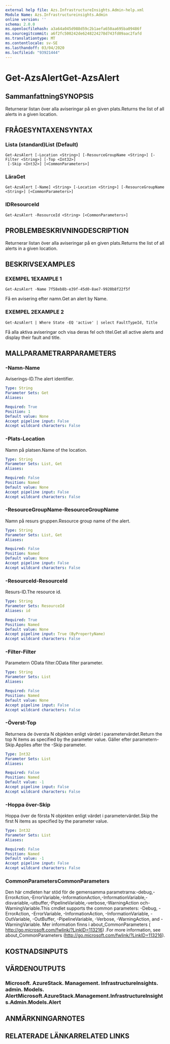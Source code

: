 ```yaml
---
external help file: Azs.InfrastructureInsights.Admin-help.xml
Module Name: Azs.Infrastructureinsights.Admin
online version: ''
schema: 2.0.0
ms.openlocfilehash: a3a64a045d988d59c2b1aefa650aa695ba09486f
ms.sourcegitcommit: a6f2fc500242de6248224278d743fd09aac2fafd
ms.translationtype: MT
ms.contentlocale: sv-SE
ms.lasthandoff: 03/04/2020
ms.locfileid: "93921444"
---
```

# <span data-ttu-id="89477-101">Get-AzsAlert</span><span class="sxs-lookup"><span data-stu-id="89477-101">Get-AzsAlert</span></span>

## <span data-ttu-id="89477-102">Sammanfattning</span><span class="sxs-lookup"><span data-stu-id="89477-102">SYNOPSIS</span></span>
<span data-ttu-id="89477-103">Returnerar listan över alla aviseringar på en given plats.</span><span class="sxs-lookup"><span data-stu-id="89477-103">Returns the list of all alerts in a given location.</span></span>

## <span data-ttu-id="89477-104">FRÅGESYNTAXEN</span><span class="sxs-lookup"><span data-stu-id="89477-104">SYNTAX</span></span>

### <span data-ttu-id="89477-105">Lista (standard)</span><span class="sxs-lookup"><span data-stu-id="89477-105">List (Default)</span></span>
```
Get-AzsAlert [-Location <String>] [-ResourceGroupName <String>] [-Filter <String>] [-Top <Int32>]
 [-Skip <Int32>] [<CommonParameters>]
```

### <span data-ttu-id="89477-106">Lära</span><span class="sxs-lookup"><span data-stu-id="89477-106">Get</span></span>
```
Get-AzsAlert [-Name] <String> [-Location <String>] [-ResourceGroupName <String>] [<CommonParameters>]
```

### <span data-ttu-id="89477-107">ID</span><span class="sxs-lookup"><span data-stu-id="89477-107">ResourceId</span></span>
```
Get-AzsAlert -ResourceId <String> [<CommonParameters>]
```

## <span data-ttu-id="89477-108">PROBLEMBESKRIVNING</span><span class="sxs-lookup"><span data-stu-id="89477-108">DESCRIPTION</span></span>
<span data-ttu-id="89477-109">Returnerar listan över alla aviseringar på en given plats.</span><span class="sxs-lookup"><span data-stu-id="89477-109">Returns the list of all alerts in a given location.</span></span>

## <span data-ttu-id="89477-110">BESKRIVS</span><span class="sxs-lookup"><span data-stu-id="89477-110">EXAMPLES</span></span>

### <span data-ttu-id="89477-111">EXEMPEL 1</span><span class="sxs-lookup"><span data-stu-id="89477-111">EXAMPLE 1</span></span>
```
Get-AzsAlert -Name 7f58eb8b-e39f-45d0-8ae7-9920b8f22f5f
```

<span data-ttu-id="89477-112">Få en avisering efter namn.</span><span class="sxs-lookup"><span data-stu-id="89477-112">Get an alert by Name.</span></span>

### <span data-ttu-id="89477-113">EXEMPEL 2</span><span class="sxs-lookup"><span data-stu-id="89477-113">EXAMPLE 2</span></span>
```
Get-AzsAlert | Where State -EQ 'active' | select FaultTypeId, Title
```

<span data-ttu-id="89477-114">Få alla aktiva aviseringar och visa deras fel och titel.</span><span class="sxs-lookup"><span data-stu-id="89477-114">Get all active alerts and display their fault and title.</span></span>

## <span data-ttu-id="89477-115">MALLPARAMETRAR</span><span class="sxs-lookup"><span data-stu-id="89477-115">PARAMETERS</span></span>

### <span data-ttu-id="89477-116">-Namn</span><span class="sxs-lookup"><span data-stu-id="89477-116">-Name</span></span>
<span data-ttu-id="89477-117">Aviserings-ID.</span><span class="sxs-lookup"><span data-stu-id="89477-117">The alert identifier.</span></span>

```yaml
Type: String
Parameter Sets: Get
Aliases:

Required: True
Position: 1
Default value: None
Accept pipeline input: False
Accept wildcard characters: False
```

### <span data-ttu-id="89477-118">-Plats</span><span class="sxs-lookup"><span data-stu-id="89477-118">-Location</span></span>
<span data-ttu-id="89477-119">Namn på platsen.</span><span class="sxs-lookup"><span data-stu-id="89477-119">Name of the location.</span></span>

```yaml
Type: String
Parameter Sets: List, Get
Aliases:

Required: False
Position: Named
Default value: None
Accept pipeline input: False
Accept wildcard characters: False
```

### <span data-ttu-id="89477-120">-ResourceGroupName</span><span class="sxs-lookup"><span data-stu-id="89477-120">-ResourceGroupName</span></span>
<span data-ttu-id="89477-121">Namn på resurs gruppen.</span><span class="sxs-lookup"><span data-stu-id="89477-121">Resource group name of the alert.</span></span>

```yaml
Type: String
Parameter Sets: List, Get
Aliases:

Required: False
Position: Named
Default value: None
Accept pipeline input: False
Accept wildcard characters: False
```

### <span data-ttu-id="89477-122">-ResourceId</span><span class="sxs-lookup"><span data-stu-id="89477-122">-ResourceId</span></span>
<span data-ttu-id="89477-123">Resurs-ID.</span><span class="sxs-lookup"><span data-stu-id="89477-123">The resource id.</span></span>

```yaml
Type: String
Parameter Sets: ResourceId
Aliases: id

Required: True
Position: Named
Default value: None
Accept pipeline input: True (ByPropertyName)
Accept wildcard characters: False
```

### <span data-ttu-id="89477-124">-Filter</span><span class="sxs-lookup"><span data-stu-id="89477-124">-Filter</span></span>
<span data-ttu-id="89477-125">Parametern OData filter.</span><span class="sxs-lookup"><span data-stu-id="89477-125">OData filter parameter.</span></span>

```yaml
Type: String
Parameter Sets: List
Aliases:

Required: False
Position: Named
Default value: None
Accept pipeline input: False
Accept wildcard characters: False
```

### <span data-ttu-id="89477-126">-Överst</span><span class="sxs-lookup"><span data-stu-id="89477-126">-Top</span></span>
<span data-ttu-id="89477-127">Returnera de översta N objekten enligt värdet i parametervärdet.</span><span class="sxs-lookup"><span data-stu-id="89477-127">Return the top N items as specified by the parameter value.</span></span>
<span data-ttu-id="89477-128">Gäller efter parametern-Skip.</span><span class="sxs-lookup"><span data-stu-id="89477-128">Applies after the -Skip parameter.</span></span>

```yaml
Type: Int32
Parameter Sets: List
Aliases:

Required: False
Position: Named
Default value: -1
Accept pipeline input: False
Accept wildcard characters: False
```

### <span data-ttu-id="89477-129">-Hoppa över</span><span class="sxs-lookup"><span data-stu-id="89477-129">-Skip</span></span>
<span data-ttu-id="89477-130">Hoppa över de första N objekten enligt värdet i parametervärdet.</span><span class="sxs-lookup"><span data-stu-id="89477-130">Skip the first N items as specified by the parameter value.</span></span>

```yaml
Type: Int32
Parameter Sets: List
Aliases:

Required: False
Position: Named
Default value: -1
Accept pipeline input: False
Accept wildcard characters: False
```

### <span data-ttu-id="89477-131">CommonParameters</span><span class="sxs-lookup"><span data-stu-id="89477-131">CommonParameters</span></span>
<span data-ttu-id="89477-132">Den här cmdleten har stöd för de gemensamma parametrarna:-debug,-ErrorAction,-ErrorVariable,-InformationAction,-InformationVariable,-disvariable,-utbuffer,-PipelineVariable,-verbose,-WarningAction och-WarningVariable.</span><span class="sxs-lookup"><span data-stu-id="89477-132">This cmdlet supports the common parameters: -Debug, -ErrorAction, -ErrorVariable, -InformationAction, -InformationVariable, -OutVariable, -OutBuffer, -PipelineVariable, -Verbose, -WarningAction, and -WarningVariable.</span></span> <span data-ttu-id="89477-133">Mer information finns i about_CommonParameters ( http://go.microsoft.com/fwlink/?LinkID=113216) .</span><span class="sxs-lookup"><span data-stu-id="89477-133">For more information, see about_CommonParameters (http://go.microsoft.com/fwlink/?LinkID=113216).</span></span>

## <span data-ttu-id="89477-134">KOSTNADS</span><span class="sxs-lookup"><span data-stu-id="89477-134">INPUTS</span></span>

## <span data-ttu-id="89477-135">VÄRDEN</span><span class="sxs-lookup"><span data-stu-id="89477-135">OUTPUTS</span></span>

### <span data-ttu-id="89477-136">Microsoft. AzureStack. Management. InfrastructureInsights. admin. Models. Alert</span><span class="sxs-lookup"><span data-stu-id="89477-136">Microsoft.AzureStack.Management.InfrastructureInsights.Admin.Models.Alert</span></span>

## <span data-ttu-id="89477-137">ANMÄRKNINGAR</span><span class="sxs-lookup"><span data-stu-id="89477-137">NOTES</span></span>

## <span data-ttu-id="89477-138">RELATERADE LÄNKAR</span><span class="sxs-lookup"><span data-stu-id="89477-138">RELATED LINKS</span></span>
